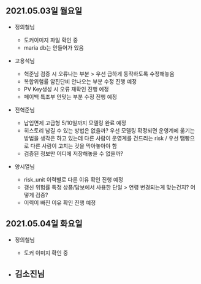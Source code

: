## 2021.05.03일 월요일

* 정의철님 
   - 도커이미지 파일 확인 중
   - maria db는 안들어가 있음 
 
* 고용석님 
   -  혁준님 검증 시 오류나는 부분 > 우선 급하게 동작하도록 수정해놓음
   -  복합위험률 암진단비 안나오는 부분 수정 진행 예정
   -  PV Key생성 시 오류 재확인 진행 예정
   -  페이백 특조부 안맞는 부분 수정 진행 예정
 
 * 전혁준님
    - 납입면제 고급형 5/10일까지 모델링 완료 예정
    - 히스토리 남길 수 있는 방법은 없을까? 우선 모델링 확정되면 운영계에 옮기는 방법을 생각은 하고 있는데 다른 사람이 운영계를 건드리는 risk / 우선 땜빵으로 다른 사람이 고치는 것을 막아놓아야 함
    - 검증된 정보만 어디에 저장해놓을 수 없을까?

 * 양시열님
    - risk_unit 이력별로 다른 이유 확인 진행 예정
    - 갱신 위험률 특정 상품/담보에서 사용한 단일 > 연령 변경되는게 맞는건지? 어떻게 검증?
    - 이력이 빠진 이유 확인 진행 예정

## 2021.05.04일 화요일

* 정의철님 
   - 도커 이미지 확인 중
 
 * 김소진님
    - 

<!--stackedit_data:
eyJoaXN0b3J5IjpbMjE5MjQzNjk5LC0zNDQ4NzA3OThdfQ==
-->